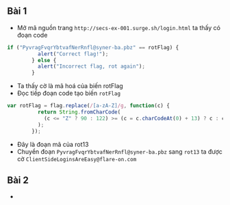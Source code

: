 ## Bài 1
* Mở mã nguồn trang `http://secs-ex-001.surge.sh/login.html` ta thấy có đoạn code
```js
if ("PyvragFvqrYbtvafNerRnfl@syner-ba.pbz" == rotFlag) {
          alert("Correct flag!");
        } else {
          alert("Incorrect flag, rot again");
        }
```
* Ta thấy cờ là mã hoá của biến rotFlag
* Đọc tiếp đoạn code tạo biến `rotFlag`
```js
var rotFlag = flag.replace(/[a-zA-Z]/g, function(c) {
          return String.fromCharCode(
            (c <= "Z" ? 90 : 122) >= (c = c.charCodeAt(0) + 13) ? c : c - 26
          );
        });
```
* Đây là đoạn mã của rot13
* Chuyển đoạn `PyvragFvqrYbtvafNerRnfl@syner-ba.pbz` sang `rot13` ta được cờ `ClientSideLoginsAreEasy@flare-on.com`

## Bài 2
*